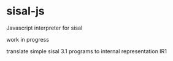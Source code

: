 sisal-js
========

Javascript interpreter for sisal

work in progress

translate simple sisal 3.1 programs to internal representation IR1
